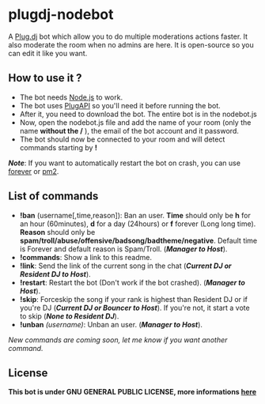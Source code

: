 plugdj-nodebot
==============

A [Plug.dj](https://plug.dj/) bot which allow you to do multiple moderations actions faster. It also moderate the room when no admins are here. It is open-source so you can edit it like you want.

## How to use it ?
* The bot needs [Node.js](http://nodejs.org/) to work.
* The bot uses [PlugAPI](https://github.com/plugCubed/plugAPI) so you'll need it before running the bot.
* After it, you need to download the bot. The entire bot is in the nodebot.js
* Now, open the nodebot.js file and add the name of your room (only the name __without the /__ ), the email of the bot account and it password.
* The bot should now be connected to your room and will detect commands starting by __!__

___Note___: If you want to automatically restart the bot on crash, you can use [forever](https://github.com/indexzero/forever) or [pm2](https://github.com/Unitech/pm2).

## List of commands
* __!ban__ (username[,time,reason]): Ban an user. __Time__ should only be __h__ for an hour (60minutes), __d__ for a day (24hours) or __f__ forever (Long long time). __Reason__ should only be __spam/troll/abuse/offensive/badsong/badtheme/negative__. Default time is Forever and default reason is Spam/Troll. (___Manager to Host___).
* __!commands__: Show a link to this readme.
* __!link__: Send the link of the current song in the chat (___Current DJ or Resident DJ to Host___).
* __!restart__: Restart the bot (Don't work if the bot crashed). (___Manager to Host___).
* __!skip__: Forceskip the song if your rank is highest than Resident DJ or if you're DJ (___Current DJ or Bouncer to Host___). If you're not, it start a vote to skip (___None to Resident DJ___).
* __!unban__ _(username)_: Unban an user. (___Manager to Host___).

_New commands are coming soon, let me know if you want another command._

## License
__This bot is under GNU GENERAL PUBLIC LICENSE, more informations [here](https://github.com/Moutard3/plugdj-nodebot/blob/master/LICENSE)__
